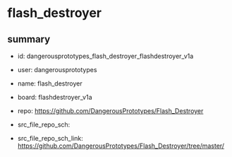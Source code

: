 # flash_destroyer
 
## summary 
* id: dangerousprototypes_flash_destroyer_flashdestroyer_v1a
* user: dangerousprototypes
* name: flash_destroyer
* board: flashdestroyer_v1a
* repo: https://github.com/DangerousPrototypes/Flash_Destroyer



* src_file_repo_sch: 
* src_file_repo_sch_link: https://github.com/DangerousPrototypes/Flash_Destroyer/tree/master/






